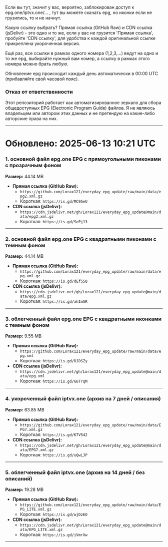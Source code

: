 Если вы тут, значит у вас, вероятно, заблокирован доступ к epg.one/iptvx.one/... , тут вы можете скачать epg, но иконки если не грузились, то и не начнут. 

Какую ссылку выбрать? Прямая ссылка (GitHub Raw) и CDN ссылка (jsDelivr) - это одно и то же, если у вас не грузится 'Прямая ссылка', пробуйте 'CDN ссылку', для удобства к каждой оригинальной ссылке прикреплена укороченная версия. 

Ещё раз, все ссылки в рамках одного номера (1,2,3,...) ведут на одно и то же epg, выбирайте нужный вам номер, а ссылку в рамках этого номера можно брать любую. 

Обновление epg происходит каждый день автоматически в 00:00 UTC (прибавляйте свой часовой пояс). 

### Отказ от ответственности

Этот репозиторий работает как автоматизированное зеркало для сбора общедоступных EPG (Electronic Program Guide) файлов. Я не являюсь владельцем или автором этих данных и не претендую на какие-либо авторские права на них.

---

# Обновлено: 2025-06-13 10:21 UTC

### 1. основной файл epg.one EPG с прямоугольными пиконами с прозрачным фоном

**Размер:** 44.14 MB

- **Прямая ссылка (GitHub Raw):**
  - `https://github.com/Lorax121/everyday_epg_update/raw/main/data/epg2.xml.gz`
  - Короткая: `https://is.gd/MC95eU`
- **CDN ссылка (jsDelivr):**
  - `https://cdn.jsdelivr.net/gh/Lorax121/everyday_epg_update@main/data/epg2.xml.gz`
  - Короткая: `https://is.gd/SePj13`

---
### 2. основной файл epg.one EPG с квадратными пиконами с темным фоном

**Размер:** 44.14 MB

- **Прямая ссылка (GitHub Raw):**
  - `https://github.com/Lorax121/everyday_epg_update/raw/main/data/epg.xml.gz`
  - Короткая: `https://is.gd/dEf55Q`
- **CDN ссылка (jsDelivr):**
  - `https://cdn.jsdelivr.net/gh/Lorax121/everyday_epg_update@main/data/epg.xml.gz`
  - Короткая: `https://is.gd/ahImSR`

---
### 3. облегченный файл epg.one EPG с квадратными иконками с темным фоном

**Размер:** 9.55 MB

- **Прямая ссылка (GitHub Raw):**
  - `https://github.com/Lorax121/everyday_epg_update/raw/main/data/epg.xml`
  - Короткая: `https://is.gd/DJDSZy`
- **CDN ссылка (jsDelivr):**
  - `https://cdn.jsdelivr.net/gh/Lorax121/everyday_epg_update@main/data/epg.xml`
  - Короткая: `https://is.gd/G6TrqM`

---
### 4. укороченный файл iptvx.one (архив на 7 дней / описания)

**Размер:** 63.85 MB

- **Прямая ссылка (GitHub Raw):**
  - `https://github.com/Lorax121/everyday_epg_update/raw/main/data/EPG7.xml.gz`
  - Короткая: `https://is.gd/K7V542`
- **CDN ссылка (jsDelivr):**
  - `https://cdn.jsdelivr.net/gh/Lorax121/everyday_epg_update@main/data/EPG7.xml.gz`
  - Короткая: `https://is.gd/uQwLJP`

---
### 5. облегченный файл iptvx.one (архив на 14 дней / без описаний)

**Размер:** 19.28 MB

- **Прямая ссылка (GitHub Raw):**
  - `https://github.com/Lorax121/everyday_epg_update/raw/main/data/EPG_LITE.xml.gz`
  - Короткая: `https://is.gd/wjDzEO`
- **CDN ссылка (jsDelivr):**
  - `https://cdn.jsdelivr.net/gh/Lorax121/everyday_epg_update@main/data/EPG_LITE.xml.gz`
  - Короткая: `https://is.gd/iVmrXw`

---